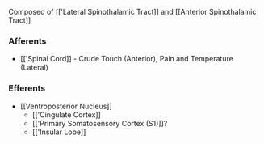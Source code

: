 Composed of [['Lateral Spinothalamic Tract]] and [[Anterior Spinothalamic Tract]]
### Afferents
- [['Spinal Cord]] - Crude Touch (Anterior), Pain and Temperature (Lateral)
### Efferents
- [[Ventroposterior Nucleus]]
	- [['Cingulate Cortex]]
	- [['Primary Somatosensory Cortex (S1)]]?
	- [['Insular Lobe]]
